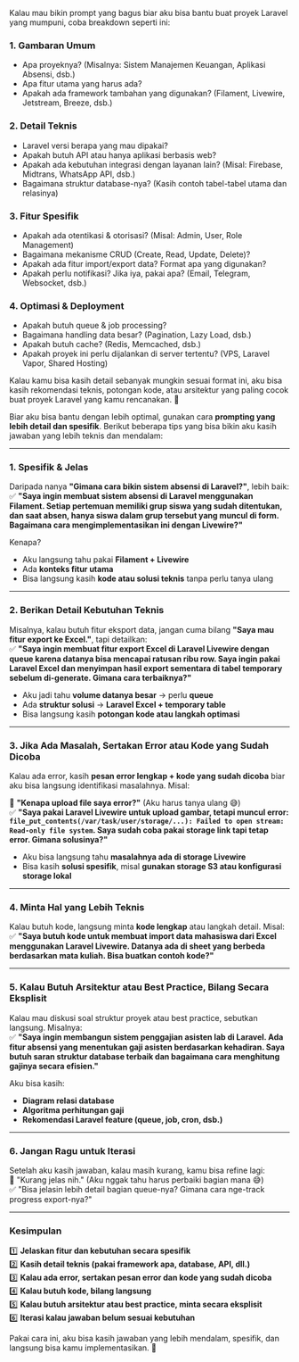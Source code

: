 Kalau mau bikin prompt yang bagus biar aku bisa bantu buat proyek Laravel yang mumpuni, coba breakdown seperti ini:  

### 1. **Gambaran Umum**  
   - Apa proyeknya? (Misalnya: Sistem Manajemen Keuangan, Aplikasi Absensi, dsb.)  
   - Apa fitur utama yang harus ada?  
   - Apakah ada framework tambahan yang digunakan? (Filament, Livewire, Jetstream, Breeze, dsb.)  

### 2. **Detail Teknis**  
   - Laravel versi berapa yang mau dipakai?  
   - Apakah butuh API atau hanya aplikasi berbasis web?  
   - Apakah ada kebutuhan integrasi dengan layanan lain? (Misal: Firebase, Midtrans, WhatsApp API, dsb.)  
   - Bagaimana struktur database-nya? (Kasih contoh tabel-tabel utama dan relasinya)  

### 3. **Fitur Spesifik**  
   - Apakah ada otentikasi & otorisasi? (Misal: Admin, User, Role Management)  
   - Bagaimana mekanisme CRUD (Create, Read, Update, Delete)?  
   - Apakah ada fitur import/export data? Format apa yang digunakan?  
   - Apakah perlu notifikasi? Jika iya, pakai apa? (Email, Telegram, Websocket, dsb.)  

### 4. **Optimasi & Deployment**  
   - Apakah butuh queue & job processing?  
   - Bagaimana handling data besar? (Pagination, Lazy Load, dsb.)  
   - Apakah butuh cache? (Redis, Memcached, dsb.)  
   - Apakah proyek ini perlu dijalankan di server tertentu? (VPS, Laravel Vapor, Shared Hosting)  

Kalau kamu bisa kasih detail sebanyak mungkin sesuai format ini, aku bisa kasih rekomendasi teknis, potongan kode, atau arsitektur yang paling cocok buat proyek Laravel yang kamu rencanakan. 🚀

Biar aku bisa bantu dengan lebih optimal, gunakan cara **prompting yang lebih detail dan spesifik**. Berikut beberapa tips yang bisa bikin aku kasih jawaban yang lebih teknis dan mendalam:  

---  

### **1. Spesifik & Jelas**  
Daripada nanya **"Gimana cara bikin sistem absensi di Laravel?"**, lebih baik:  
✅ **"Saya ingin membuat sistem absensi di Laravel menggunakan Filament. Setiap pertemuan memiliki grup siswa yang sudah ditentukan, dan saat absen, hanya siswa dalam grup tersebut yang muncul di form. Bagaimana cara mengimplementasikan ini dengan Livewire?"**  

Kenapa?  
- Aku langsung tahu pakai **Filament + Livewire**  
- Ada **konteks fitur utama**  
- Bisa langsung kasih **kode atau solusi teknis** tanpa perlu tanya ulang  

---  

### **2. Berikan Detail Kebutuhan Teknis**  
Misalnya, kalau butuh fitur eksport data, jangan cuma bilang **"Saya mau fitur export ke Excel."**, tapi detailkan:  
✅ **"Saya ingin membuat fitur export Excel di Laravel Livewire dengan queue karena datanya bisa mencapai ratusan ribu row. Saya ingin pakai Laravel Excel dan menyimpan hasil export sementara di tabel temporary sebelum di-generate. Gimana cara terbaiknya?"**  

- Aku jadi tahu **volume datanya besar** → perlu **queue**  
- Ada **struktur solusi** → **Laravel Excel + temporary table**  
- Bisa langsung kasih **potongan kode atau langkah optimasi**  

---  

### **3. Jika Ada Masalah, Sertakan Error atau Kode yang Sudah Dicoba**  
Kalau ada error, kasih **pesan error lengkap + kode yang sudah dicoba** biar aku bisa langsung identifikasi masalahnya. Misal:  

🚫 **"Kenapa upload file saya error?"** (Aku harus tanya ulang 😅)  
✅ **"Saya pakai Laravel Livewire untuk upload gambar, tetapi muncul error: `file_put_contents(/var/task/user/storage/...): Failed to open stream: Read-only file system`. Saya sudah coba pakai storage link tapi tetap error. Gimana solusinya?"**  

- Aku bisa langsung tahu **masalahnya ada di storage Livewire**  
- Bisa kasih **solusi spesifik**, misal **gunakan storage S3 atau konfigurasi storage lokal**  

---  

### **4. Minta Hal yang Lebih Teknis**  
Kalau butuh kode, langsung minta **kode lengkap** atau langkah detail. Misal:  
✅ **"Saya butuh kode untuk membuat import data mahasiswa dari Excel menggunakan Laravel Livewire. Datanya ada di sheet yang berbeda berdasarkan mata kuliah. Bisa buatkan contoh kode?"**  

---  

### **5. Kalau Butuh Arsitektur atau Best Practice, Bilang Secara Eksplisit**  
Kalau mau diskusi soal struktur proyek atau best practice, sebutkan langsung. Misalnya:  
✅ **"Saya ingin membangun sistem penggajian asisten lab di Laravel. Ada fitur absensi yang menentukan gaji asisten berdasarkan kehadiran. Saya butuh saran struktur database terbaik dan bagaimana cara menghitung gajinya secara efisien."**  

Aku bisa kasih:  
- **Diagram relasi database**  
- **Algoritma perhitungan gaji**  
- **Rekomendasi Laravel feature (queue, job, cron, dsb.)**  

---  

### **6. Jangan Ragu untuk Iterasi**  
Setelah aku kasih jawaban, kalau masih kurang, kamu bisa refine lagi:  
🚫 "Kurang jelas nih." (Aku nggak tahu harus perbaiki bagian mana 😅)  
✅ "Bisa jelasin lebih detail bagian queue-nya? Gimana cara nge-track progress export-nya?"  

---  

### **Kesimpulan**  
1️⃣ **Jelaskan fitur dan kebutuhan secara spesifik**  
2️⃣ **Kasih detail teknis (pakai framework apa, database, API, dll.)**  
3️⃣ **Kalau ada error, sertakan pesan error dan kode yang sudah dicoba**  
4️⃣ **Kalau butuh kode, bilang langsung**  
5️⃣ **Kalau butuh arsitektur atau best practice, minta secara eksplisit**  
6️⃣ **Iterasi kalau jawaban belum sesuai kebutuhan**  

Pakai cara ini, aku bisa kasih jawaban yang lebih mendalam, spesifik, dan langsung bisa kamu implementasikan. 🚀
